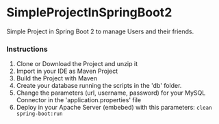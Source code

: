 # SimpleProjectInSpringBoot2

Simple Project in Spring Boot 2 to manage Users and their friends.

### Instructions

1) Clone or Download the Project and unzip it
2) Import in your IDE as Maven Project
3) Build the Project with Maven
4) Create your database running the scripts in the 'db' folder.
5) Change the parameters (url, username, password) for your MySQL Connector in the 'application.properties' file
4) Deploy in your Apache Server (embebed) with this parameters: ``` clean spring-boot:run ```
